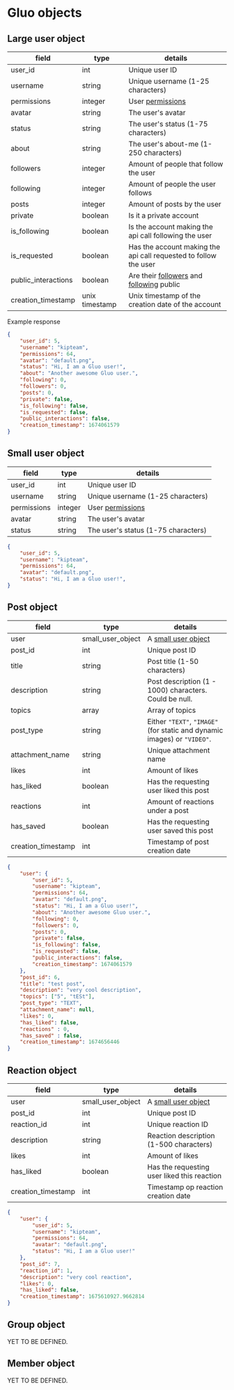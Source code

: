 # Gluo objects

## Large user object

| field | type | details |
|-------|------|---------|
| user_id | int | Unique user ID |
| username | string | Unique username (1-25 characters) |
| permissions | integer | User [permissions](permissions.md#general-permissions) |
| avatar | string | The user's avatar |
| status | string | The user's status (1-75 characters) |
| about | string | The user's about-me (1-250 characters) |
| followers | integer | Amount of people that follow the user |
| following | integer | Amount of people the user follows |
| posts | integer | Amount of posts by the user |
| private | boolean | Is it a private account |
| is_following | boolean | Is the account making the api call following the user |
| is_requested | boolean | Has the account making the api call requested to follow the user |
| public_interactions | boolean | Are their [followers](/v3/resources/users.md#getting-a-users-followers) and [following](/v3/resources/users.md#getting-the-people-a-user-follows) public |
| creation_timestamp | unix timestamp | Unix timestamp of the creation date of the account |

Example response

```json
{
    "user_id": 5,
    "username": "kipteam",
    "permissions": 64,
    "avatar": "default.png",
    "status": "Hi, I am a Gluo user!",
    "about": "Another awesome Gluo user.",
    "following": 0,
    "followers": 0,
    "posts": 0,
    "private": false,
    "is_following": false,
    "is_requested": false,
    "public_interactions": false,
    "creation_timestamp": 1674061579
}
```

## Small user object

| field | type | details |
|-------|------|---------|
| user_id  | int | Unique user ID |
| username  | string | Unique username (1-25 characters) |
| permissions  | integer | User [permissions](permissions.md#general-permissions) |
| avatar | string | The user's avatar |
| status  | string | The user's status (1-75 characters) |

```json
{
    "user_id": 5,
    "username": "kipteam",
    "permissions": 64,
    "avatar": "default.png",
    "status": "Hi, I am a Gluo user!",
}
```

## Post object

| field | type | details |
|-------|------|---------|
| user | small_user_object | A [small user object](/v4/core/objects.md#large-user-object) |
| post_id | int | Unique post ID |
| title | string | Post title (1-50 characters) |
| description | string | Post description (1 - 1000) characters. Could be null. |
| topics | array | Array of topics |
| post_type | string | Either `"TEXT"`, `"IMAGE"` (for static and dynamic images) or `"VIDEO"`. |
| attachment_name | string | Unique attachment name |
| likes | int | Amount of likes |
| has_liked | boolean | Has the requesting user liked this post |
| reactions | int | Amount of reactions under a post |
| has_saved | boolean | Has the requesting user saved this post |
| creation_timestamp | int | Timestamp of post creation date |

```json
{
    "user": {
        "user_id": 5,
        "username": "kipteam",
        "permissions": 64,
        "avatar": "default.png",
        "status": "Hi, I am a Gluo user!",
        "about": "Another awesome Gluo user.",
        "following": 0,
        "followers": 0,
        "posts": 0,
        "private": false,
        "is_following": false,
        "is_requested": false,
        "public_interactions": false,
        "creation_timestamp": 1674061579
    },
    "post_id": 6,
    "title": "test post",
    "description": "very cool description",
    "topics": ["5", "tESt"],
    "post_type": "TEXT",
    "attachment_name": null,
    "likes": 0,
    "has_liked": false,
    "reactions" : 0,
    "has_saved" : false,
    "creation_timestamp": 1674656446
}
```

## Reaction object

| field | type | details |
|-------|------|---------|
| user | small_user_object | A [small user object](/v4/core/objects.md#small-user-object) |
| post_id | int | Unique post ID |
| reaction_id | int | Unique reaction ID |
| description | string | Reaction description (1-500 characters) |
| likes | int | Amount of likes |
| has_liked | boolean | Has the requesting user liked this reaction |
| creation_timestamp | int | Timestamp op reaction creation date |

```json
{
    "user": {
        "user_id": 5,
        "username": "kipteam",
        "permissions": 64,
        "avatar": "default.png",
        "status": "Hi, I am a Gluo user!"
    },
    "post_id": 7,
    "reaction_id": 1,
    "description": "very cool reaction",
    "likes": 0,
    "has_liked": false,
    "creation_timestamp": 1675610927.9662814
}
```

## Group object

YET TO BE DEFINED.

## Member object

YET TO BE DEFINED.
